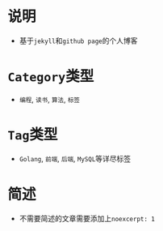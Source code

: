 # 说明

- 基于`jekyll`和`github page`的个人博客

# `Category`类型

- `编程`, `读书`, `算法`, `标签`

# `Tag`类型

- `Golang`, `前端`, `后端`, `MySQL`等详尽标签

# 简述

- 不需要简述的文章需要添加上`noexcerpt: 1`
